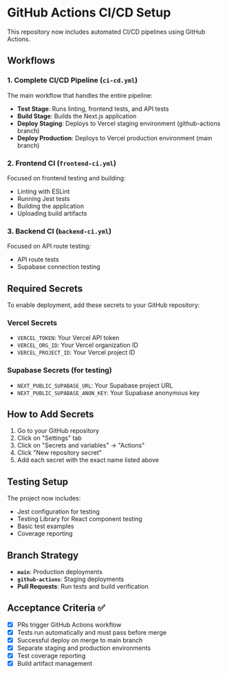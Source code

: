 # GitHub Actions CI/CD Setup

This repository now includes automated CI/CD pipelines using GitHub Actions.

## Workflows

### 1. Complete CI/CD Pipeline (`ci-cd.yml`)
The main workflow that handles the entire pipeline:

- **Test Stage**: Runs linting, frontend tests, and API tests
- **Build Stage**: Builds the Next.js application
- **Deploy Staging**: Deploys to Vercel staging environment (github-actions branch)
- **Deploy Production**: Deploys to Vercel production environment (main branch)

### 2. Frontend CI (`frontend-ci.yml`)
Focused on frontend testing and building:
- Linting with ESLint
- Running Jest tests
- Building the application
- Uploading build artifacts

### 3. Backend CI (`backend-ci.yml`)
Focused on API route testing:
- API route tests
- Supabase connection testing

## Required Secrets

To enable deployment, add these secrets to your GitHub repository:

### Vercel Secrets
- `VERCEL_TOKEN`: Your Vercel API token
- `VERCEL_ORG_ID`: Your Vercel organization ID
- `VERCEL_PROJECT_ID`: Your Vercel project ID

### Supabase Secrets (for testing)
- `NEXT_PUBLIC_SUPABASE_URL`: Your Supabase project URL
- `NEXT_PUBLIC_SUPABASE_ANON_KEY`: Your Supabase anonymous key

## How to Add Secrets

1. Go to your GitHub repository
2. Click on "Settings" tab
3. Click on "Secrets and variables" → "Actions"
4. Click "New repository secret"
5. Add each secret with the exact name listed above

## Testing Setup

The project now includes:
- Jest configuration for testing
- Testing Library for React component testing
- Basic test examples
- Coverage reporting

## Branch Strategy

- **`main`**: Production deployments
- **`github-actions`**: Staging deployments
- **Pull Requests**: Run tests and build verification

## Acceptance Criteria ✅

- [x] PRs trigger GitHub Actions workflow
- [x] Tests run automatically and must pass before merge
- [x] Successful deploy on merge to main branch
- [x] Separate staging and production environments
- [x] Test coverage reporting
- [x] Build artifact management
